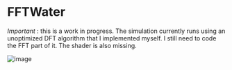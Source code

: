 # FFTWater

*Important* : this is a work in progress. The simulation currently runs using an unoptimized DFT algorithm that I implemented myself. I still need to code the FFT part of it. The shader is also missing.

![image](https://github.com/tlegoc/FFTWater/assets/21106616/9c097e45-3bc8-4315-a36c-d22141c64a7a)
